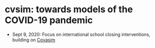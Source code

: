 # cvsim:  towards models of the COVID-19 pandemic

* Sept 9, 2020: Focus on international school closing interventions,
  building on [Covasim](https://github.com/InstituteforDiseaseModeling/covasim)
